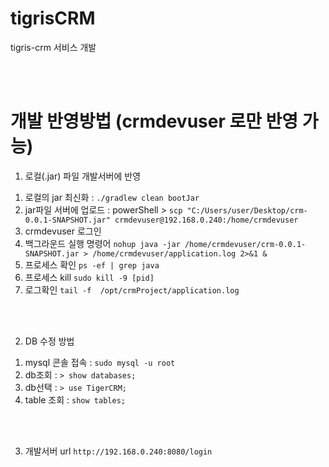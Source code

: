 # tigrisCRM
tigris-crm 서비스 개발

<br/><br/>

# 개발 반영방법 (crmdevuser 로만 반영 가능)
1. 로컬(.jar) 파일 개발서버에 반영
  1) 로컬의 jar 최신화 : ``` ./gradlew clean bootJar ``` 
  2) jar파일 서버에 업로드 : 
      powerShell > ``` scp "C:/Users/user/Desktop/crm-0.0.1-SNAPSHOT.jar" crmdevuser@192.168.0.240:/home/crmdevuser ```
  3) crmdevuser 로그인
  4) 백그라운드 실행 명령어 
      ``` nohup java -jar /home/crmdevuser/crm-0.0.1-SNAPSHOT.jar > /home/crmdevuser/application.log 2>&1 & ```
  5) 프로세스 확인
      ``` ps -ef | grep java ```
  6) 프로세스 kill
      ``` sudo kill -9 [pid] ```
  7) 로그확인
      ``` tail -f  /opt/crmProject/application.log ```

<br/><br/>

2. DB 수정 방법
  1) mysql 콘솔 접속 : ``` sudo mysql -u root ```
  2) db조회 : ``` > show databases; ```
  3) db선택 : ``` > use TigerCRM; ```
  4) table 조회 : ``` show tables; ```

<br/><br/>

3. 개발서버 url
      ``` http://192.168.0.240:8080/login ```
